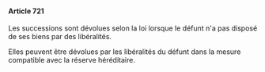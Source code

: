 #### Article 721

Les successions sont dévolues selon la loi lorsque le défunt n'a pas disposé de ses biens par des libéralités.

Elles peuvent être dévolues par les libéralités du défunt dans la mesure compatible avec la réserve héréditaire.

